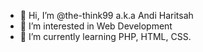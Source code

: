 - 👋 Hi, I’m @the-think99 a.k.a Andi Haritsah
- 👀 I’m interested in Web Development
- 🌱 I’m currently learning PHP, HTML, CSS.
<!---
the-think99/the-think99 is a ✨ special ✨ repository because its `README.md` (this file) appears on your GitHub profile.
You can click the Preview link to take a look at your changes.
--->
